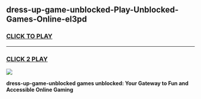 
## dress-up-game-unblocked-Play-Unblocked-Games-Online-el3pd
<h3>
<a href="https://premium76.site?title=dress-up-game-unblocked&ref=25A">CLICK TO PLAY</a></h3>
<hr>

<h3>
<a href="https://premium76.site?title=dress-up-game-unblocked&ref=25A">CLICK 2 PLAY</a>
  
</h3>

<a href="https://premium76.site?title=dress-up-game-unblocked&ref=25A"><img src="https://clearcache.store/games.png"></a>


**dress-up-game-unblocked games unblocked: Your Gateway to Fun and Accessible Online Gaming**
